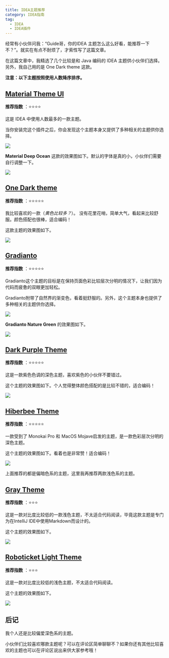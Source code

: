 ```yaml
---
title: IDEA主题推荐
category: IDEA指南
tag:
  - IDEA
  - IDEA插件
---
```


经常有小伙伴问我：“Guide哥，你的IDEA 主题怎么这么好看，能推荐一下不？”。就实在有点不耐烦了，才索性写了这篇文章。

在这篇文章中，我精选了几个比较是和 Java 编码的 IDEA 主题供小伙伴们选择。另外，我自己用的是 One Dark theme 这款。

**注意：以下主题按照使用人数降序排序。**

## [Material Theme UI](https://plugins.jetbrains.com/plugin/8006-material-theme-ui)

**推荐指数** ：⭐⭐⭐⭐

这是 IDEA 中使用人数最多的一款主题。

当你安装完这个插件之后，你会发现这个主题本身又提供了多种相关的主题供你选择。

![](https://cdn.jsdelivr.net/gh/javaguide-tech/blog-images-3@main/11-20/image-20201119182935201.png)

 **Material Deep Ocean** 这款的效果图如下。默认的字体是真的小，小伙伴们需要自行调整一下。

![](https://cdn.jsdelivr.net/gh/javaguide-tech/blog-images-3@main/11-20/image-20201119183044068.png)

## [One Dark theme](https://plugins.jetbrains.com/plugin/11938-one-dark-theme) 

**推荐指数** ：⭐⭐⭐⭐⭐

我比较喜欢的一款（*黄色比较多？*）。 没有花里花哨，简单大气，看起来比较舒服。颜色搭配也很棒，适合编码！

这款主题的效果图如下。

![](https://cdn.jsdelivr.net/gh/javaguide-tech/blog-images-3@main/11-20-11/image-20201119180300975.png)

## [Gradianto](https://plugins.jetbrains.com/plugin/12334-gradianto)

**推荐指数** ：⭐⭐⭐⭐⭐

Gradianto这个主题的目标是在保持页面色彩比较层次分明的情况下，让我们因为代码而疲惫的双眼更加轻松。

Gradianto附带了自然界的渐变色，看着挺舒服的。另外，这个主题本身也提供了多种相关的主题供你选择。

![](https://cdn.jsdelivr.net/gh/javaguide-tech/blog-images-3@main/11-20/image-20201119183825753.png)

**Gradianto Nature Green** 的效果图如下。

![](https://cdn.jsdelivr.net/gh/javaguide-tech/blog-images-3@main/11-20/image-20201119183920889.png)

## [Dark Purple Theme](https://plugins.jetbrains.com/plugin/12100-dark-purple-theme) 

**推荐指数** ：⭐⭐⭐⭐⭐

这是一款紫色色调的深色主题，喜欢紫色的小伙伴不要错过。

这个主题的效果图如下。个人觉得整体颜色搭配的是比较不错的，适合编码！

![](https://cdn.jsdelivr.net/gh/javaguide-tech/blog-images-3@main/11-20-11/image-20201119184654132.png)

## [Hiberbee Theme](https://plugins.jetbrains.com/plugin/12118-hiberbee-theme)

**推荐指数** ：⭐⭐⭐⭐⭐

一款受到了  Monokai Pro 和 MacOS Mojave启发的主题，是一款色彩层次分明的深色主题。

这个主题的效果图如下。看着也是非常赞！适合编码！

![](https://cdn.jsdelivr.net/gh/javaguide-tech/blog-images-3@main/11-20-11/image-20201119191441248.png)

上面推荐的都是偏暗色系的主题，这里我再推荐两款浅色系的主题。

## [Gray Theme](https://plugins.jetbrains.com/plugin/12103-gray-theme)

**推荐指数** ：⭐⭐⭐

这是一款对比度比较低的一款浅色主题，不太适合代码阅读，毕竟这款主题是专门为在IntelliJ IDE中使用Markdown而设计的。

这个主题的效果图如下。

![](https://cdn.jsdelivr.net/gh/javaguide-tech/blog-images-3@main/11-20-11/image-20201119194512164.png)

## [Roboticket Light Theme](https://plugins.jetbrains.com/plugin/12191-roboticket-light-theme)

**推荐指数** ：⭐⭐⭐

这是一款对比度比较低的浅色主题，不太适合代码阅读。

这个主题的效果图如下。

![](https://img-blog.csdnimg.cn/img_convert/194581c7b72d49b512b12814340f00c8.png)

## 后记

我个人还是比较偏爱深色系的主题。

小伙伴们比较喜欢哪款主题呢？可以在评论区简单聊聊不？如果你还有其他比较喜欢的主题也可以在评论区说出来供大家参考哦！